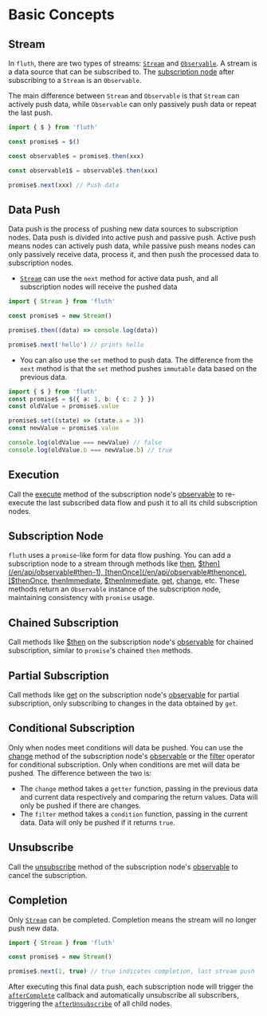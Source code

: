 # Basic Concepts

## Stream

In `fluth`, there are two types of streams: [`Stream`](/en/api/stream) and [`Observable`](/en/api/observable). A stream is a data source that can be subscribed to. The [subscription node](#subscription-node) after subscribing to a `Stream` is an `Observable`.

The main difference between `Stream` and `Observable` is that `Stream` can actively push data, while `Observable` can only passively push data or repeat the last push.

```typescript
import { $ } from 'fluth'

const promise$ = $()

const observable$ = promise$.then(xxx)

const observable1$ = observable$.then(xxx)

promise$.next(xxx) // Push data
```

## Data Push

Data push is the process of pushing new data sources to subscription nodes. Data push is divided into active push and passive push. Active push means nodes can actively push data, while passive push means nodes can only passively receive data, process it, and then push the processed data to subscription nodes.

- [`Stream`](/en/api/stream) can use the `next` method for active data push, and all subscription nodes will receive the pushed data

```typescript
import { Stream } from 'fluth'

const promise$ = new Stream()

promise$.then((data) => console.log(data))

promise$.next('hello') // prints hello
```

- You can also use the `set` method to push data. The difference from the `next` method is that the `set` method pushes `immutable` data based on the previous data.

```typescript
import { $ } from 'fluth'
const promise$ = $({ a: 1, b: { c: 2 } })
const oldValue = promise$.value

promise$.set((state) => (state.a = 3))
const newValue = promise$.value

console.log(oldValue === newValue) // false
console.log(oldValue.b === newValue.b) // true
```

## Execution

Call the [execute](/en/api/observable#execute) method of the subscription node's [observable](/en/api/observable) to re-execute the last subscribed data flow and push it to all its child subscription nodes.

## Subscription Node

`fluth` uses a `promise`-like form for data flow pushing. You can add a subscription node to a stream through methods like [then](/en/api/observable#then), [$then](/en/api/observable#then-1), [thenOnce](/en/api/observable#thenonce), [$thenOnce](/en/api/observable#thenonce-1), [thenImmediate](/en/api/observable#thenimmediate), [$thenImmediate](/en/api/observable#thenimmediate-1), [get](/en/api/observable#get), [change](/en/api/observable#change), etc. These methods return an `Observable` instance of the subscription node, maintaining consistency with `promise` usage.

## Chained Subscription

Call methods like [$then](/en/api/observable#then-1) on the subscription node's [observable](/en/api/observable) for chained subscription, similar to `promise`'s chained `then` methods.

## Partial Subscription

Call methods like [get](/en/api/observable#get) on the subscription node's [observable](/en/api/observable) for partial subscription, only subscribing to changes in the data obtained by `get`.

## Conditional Subscription

Only when nodes meet conditions will data be pushed. You can use the [change](/en/api/observable#change) method of the subscription node's [observable](/en/api/observable) or the [filter](/en/api/operator/filter) operator for conditional subscription. Only when conditions are met will data be pushed. The difference between the two is:

- The `change` method takes a `getter` function, passing in the previous data and current data respectively and comparing the return values. Data will only be pushed if there are changes.
- The `filter` method takes a `condition` function, passing in the current data. Data will only be pushed if it returns `true`.

## Unsubscribe

Call the [unsubscribe](/en/api/observable#unsubscribe) method of the subscription node's [observable](/en/api/observable) to cancel the subscription.

## Completion

Only [`Stream`](/en/api/stream) can be completed. Completion means the stream will no longer push new data.

```typescript
import { Stream } from 'fluth'

const promise$ = new Stream()

promise$.next(1, true) // true indicates completion, last stream push
```

After executing this final data push, each subscription node will trigger the [`afterComplete`](/en/api/observable#aftercomplete) callback and automatically unsubscribe all subscribers, triggering the [`afterUnsubscribe`](/en/api/observable#afterunsubscribe) of all child nodes.
